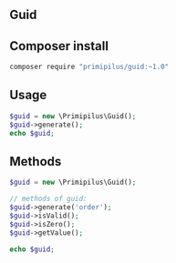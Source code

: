Guid
----

Composer install
----------------

```bash
composer require "primipilus/guid:~1.0"
```

Usage
-----

```php
$guid = new \Primipilus\Guid();
$guid->generate();
echo $guid;

```

Methods
-------

```php
$guid = new \Primipilus\Guid();    

// methods of guid:
$guid->generate('order');
$guid->isValid();
$guid->isZero();
$guid->getValue();

echo $guid;

```